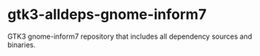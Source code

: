 # gtk3-alldeps-gnome-inform7
GTK3 gnome-inform7 repository that includes all dependency sources and binaries.
